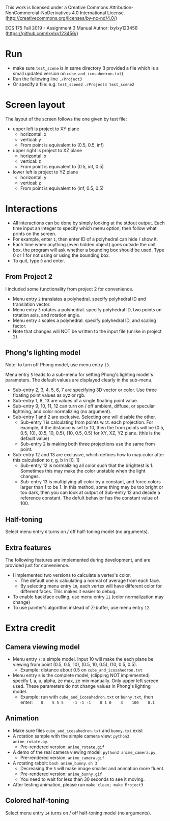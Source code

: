 This work is licensed under a Creative Commons
Attribution-NonCommercial-NoDerivatives 4.0 International License.
(http://creativecommons.org/licenses/by-nc-nd/4.0/)

ECS 175 Fall 2019 - Assignment 3 Manual
Author: lxylxy123456 (https://github.com/lxylxy123456/)

# Run
* make sure `test_scene` is in same directory (I provided a file which is a
  small updated version on `cube_and_icosahedron.txt`)
* Run the following line
`./Project3`
* Or specify a file: e.g. `test_scene2`
`./Project3 test_scene2`

# Screen layout
The layout of the screen follows the one given by test file:
* upper left is project to XY plane
    * horizontal: x
    * vertical: y
    * From point is equivalent to (0.5, 0.5, inf)
* upper right is project to XZ plane
    * horizontal: x
    * vertical: z
    * From point is equivalent to (0.5, inf, 0.5)
* lower left is project to YZ plane
    * horizontal: y
    * vertical: z
    * From point is equivalent to (inf, 0.5, 0.5)

# Interactions
* All interactions can be done by simply looking at the stdout output.
  Each time input an integer to specify which menu option, then follow what
  prints on the screen. 
* For example, enter `1`, then enter ID of a polyhedral can hide / show it. 
* Each time when anything (even hidden object) goes outside the unit box,
  the program will ask whether a bounding box should be used. Type 0 or 1 for
  not using or using the bounding box. 
* To quit, type `0` and enter. 

## From Project 2
I included some functionality from project 2 for convenience. 
* Menu entry `2` translates a polyhedral. specify polyhedral ID and translation
  vector.
* Menu entry `3` rotates a polyhedral. specify polyhedral ID, two points
  on rotation axis, and rotation angle. 
* Menu entry `4` scales a polyhedral. specify polyhedral ID, and scaling factor.
* Note that changes will NOT be written to the input file (unlike in project 2).

## Phong's lighting model
Note: to turn off Phong model, use menu entry `13`. 

Menu entry `5` leads to a sub-menu for setting Phong's lighting model's
 parameters. The default values are displayed clearly in the sub-menu. 
* Sub-entry 2, 3, 4, 5, 6, 7 are specifying 3D vector or color. Use three
  floating point values as xyz or rgb. 
* Sub-entry 1, 8, 13 are values of a single floating point value. 
* Sub-entry 9, 10, 11, 12 can turn on / off ambient, diffuse, or specular
  lightning, and color normalizing (no argument).
* Sub-entry 1 and 2 are exclusive. Selecting one will disable the other. 
    * Sub-entry 1 is calculating from points w.r.t. each projection. For
      example, if the distance is set to 10, then the from points will be
      (0.5, 0.5, 10), (0.5, 10, 0.5), (10, 0.5, 0.5) for XY, XZ, YZ plane.
      (this is the default value)
    * Sub-entry 2 is making both three projections use the same from point. 
* Sub-entry 12 and 13 are exclusive, which defines how to map color after this
  calculation to r, g, b in [0, 1]
    * Sub-entry 12 is normalizing all color such that the brightest is 1.
      Sometimes this may make the color unstable when the light changes. 
    * Sub-entry 13 is multiplying all color by a constant, and force colors
      larger than 1 to be 1. In this method, some thing may be too bright or too
      dark, then you can look at output of Sub-entry 12 and decide a reference
      constant. The defult behavior has the constant value of 100. 

## Half-toning
Select menu entry `6` turns on / off half-toning model (no arguments). 

## Extra features
The following features are implemented during development, and are provided
just for convenience. 

* I implemented two versions to calculate a vertex's color. 
    * The default one is calculating a normal of average from each face. 
    * By selecting menu entry `10`, each vertex will have different color for
      different faces. This makes it easier to debug. 
* To enable backface culling, use menu entry `11` (color normalization may
  change)
* To use painter's algorithm instead of Z-buffer, use menu entry `12`. 

# Extra credit

## Camera viewing model
* Menu entry `7`: a simple model. Input 10 will make the each plane be viewing
  from point (0.5, 0.5, 10), (0.5, 10, 0.5), (10, 0.5, 0.5).
    * Example: distance about 0.5 on `cube_and_icosahedron.txt`
* Menu entry `8` is the complete model, (clipping NOT implemented)
  specify f, a, u, alpha, ze max, ze min manually. Only upper left screen used.
  These parameters do not change values in Phong's lighting model.
    * Example: run with `cube_and_icosahedron.txt` or `bunny.txt`, then enter:
        `    8    5 5 5    -1 -1 -1    0 1 0    3    100    0.1    `

## Animation
* Make sure files `cube_and_icosahedron.txt` and `bunny.txt` exist
* A rotation sample with the simple camera view: `python3 anime_rotate.py`.
	* Pre-rendered version: `anime_rotate.gif`
* A demo of the real camera viewing model: `python3 anime_camera.py`.
	* Pre-rendered version: `anime_camera.gif`
* A rotating rabbit: `bash anime_bunny.sh 3`
    * Decreasing the `3` will make image smaller and animation more fluent.
	* Pre-rendered version: `anime_bunny.gif`
	* You need to wait for less than 30 seconds to see it moving. 
* After testing animation, please run `make clean; make Project3`

## Colored half-toning
Select menu entry `14` turns on / off half-toning model (no arguments). 

